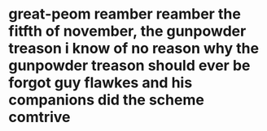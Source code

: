 # great-peom reamber reamber the fitfth of november, the gunpowder treason i know of no reason why the gunpowder treason should ever be forgot guy flawkes and his companions did the scheme comtrive 
